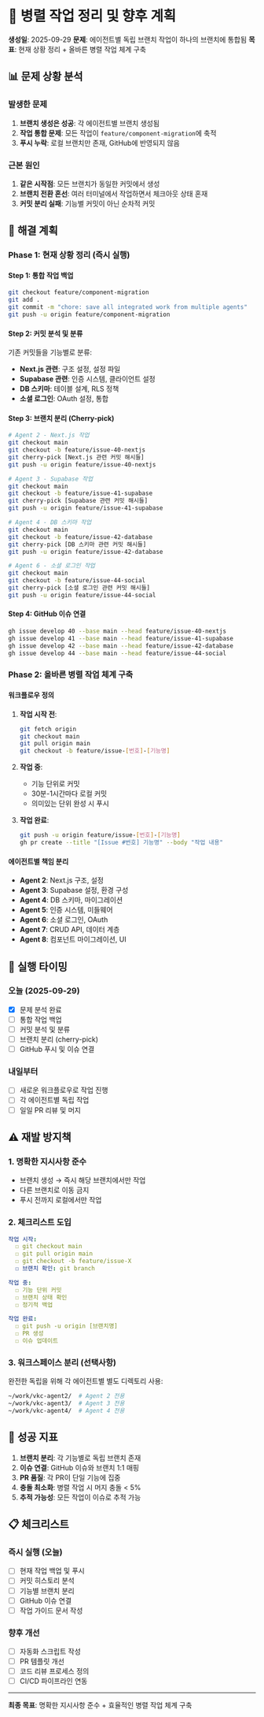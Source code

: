 # 🔧 병렬 작업 정리 및 향후 계획

**생성일**: 2025-09-29
**문제**: 에이전트별 독립 브랜치 작업이 하나의 브랜치에 통합됨
**목표**: 현재 상황 정리 + 올바른 병렬 작업 체계 구축

## 📊 문제 상황 분석

### 발생한 문제
1. **브랜치 생성은 성공**: 각 에이전트별 브랜치 생성됨
2. **작업 통합 문제**: 모든 작업이 `feature/component-migration`에 축적
3. **푸시 누락**: 로컬 브랜치만 존재, GitHub에 반영되지 않음

### 근본 원인
1. **같은 시작점**: 모든 브랜치가 동일한 커밋에서 생성
2. **브랜치 전환 혼선**: 여러 터미널에서 작업하면서 체크아웃 상태 혼재
3. **커밋 분리 실패**: 기능별 커밋이 아닌 순차적 커밋

## 🎯 해결 계획

### Phase 1: 현재 상황 정리 (즉시 실행)

#### Step 1: 통합 작업 백업
```bash
git checkout feature/component-migration
git add .
git commit -m "chore: save all integrated work from multiple agents"
git push -u origin feature/component-migration
```

#### Step 2: 커밋 분석 및 분류
기존 커밋들을 기능별로 분류:
- **Next.js 관련**: 구조 설정, 설정 파일
- **Supabase 관련**: 인증 시스템, 클라이언트 설정
- **DB 스키마**: 테이블 설계, RLS 정책
- **소셜 로그인**: OAuth 설정, 통합

#### Step 3: 브랜치 분리 (Cherry-pick)
```bash
# Agent 2 - Next.js 작업
git checkout main
git checkout -b feature/issue-40-nextjs
git cherry-pick [Next.js 관련 커밋 해시들]
git push -u origin feature/issue-40-nextjs

# Agent 3 - Supabase 작업
git checkout main
git checkout -b feature/issue-41-supabase
git cherry-pick [Supabase 관련 커밋 해시들]
git push -u origin feature/issue-41-supabase

# Agent 4 - DB 스키마 작업
git checkout main
git checkout -b feature/issue-42-database
git cherry-pick [DB 스키마 관련 커밋 해시들]
git push -u origin feature/issue-42-database

# Agent 6 - 소셜 로그인 작업
git checkout main
git checkout -b feature/issue-44-social
git cherry-pick [소셜 로그인 관련 커밋 해시들]
git push -u origin feature/issue-44-social
```

#### Step 4: GitHub 이슈 연결
```bash
gh issue develop 40 --base main --head feature/issue-40-nextjs
gh issue develop 41 --base main --head feature/issue-41-supabase
gh issue develop 42 --base main --head feature/issue-42-database
gh issue develop 44 --base main --head feature/issue-44-social
```

### Phase 2: 올바른 병렬 작업 체계 구축

#### 워크플로우 정의
1. **작업 시작 전**:
   ```bash
   git fetch origin
   git checkout main
   git pull origin main
   git checkout -b feature/issue-[번호]-[기능명]
   ```

2. **작업 중**:
   - 기능 단위로 커밋
   - 30분-1시간마다 로컬 커밋
   - 의미있는 단위 완성 시 푸시

3. **작업 완료**:
   ```bash
   git push -u origin feature/issue-[번호]-[기능명]
   gh pr create --title "[Issue #번호] 기능명" --body "작업 내용"
   ```

#### 에이전트별 책임 분리
- **Agent 2**: Next.js 구조, 설정
- **Agent 3**: Supabase 설정, 환경 구성
- **Agent 4**: DB 스키마, 마이그레이션
- **Agent 5**: 인증 시스템, 미들웨어
- **Agent 6**: 소셜 로그인, OAuth
- **Agent 7**: CRUD API, 데이터 계층
- **Agent 8**: 컴포넌트 마이그레이션, UI

## 📅 실행 타이밍

### 오늘 (2025-09-29)
- [x] 문제 분석 완료
- [ ] 통합 작업 백업
- [ ] 커밋 분석 및 분류
- [ ] 브랜치 분리 (cherry-pick)
- [ ] GitHub 푸시 및 이슈 연결

### 내일부터
- [ ] 새로운 워크플로우로 작업 진행
- [ ] 각 에이전트별 독립 작업
- [ ] 일일 PR 리뷰 및 머지

## ⚠️ 재발 방지책

### 1. 명확한 지시사항 준수
- 브랜치 생성 → 즉시 해당 브랜치에서만 작업
- 다른 브랜치로 이동 금지
- 푸시 전까지 로컬에서만 작업

### 2. 체크리스트 도입
```yaml
작업 시작:
  ☐ git checkout main
  ☐ git pull origin main
  ☐ git checkout -b feature/issue-X
  ☐ 브랜치 확인: git branch

작업 중:
  ☐ 기능 단위 커밋
  ☐ 브랜치 상태 확인
  ☐ 정기적 백업

작업 완료:
  ☐ git push -u origin [브랜치명]
  ☐ PR 생성
  ☐ 이슈 업데이트
```

### 3. 워크스페이스 분리 (선택사항)
완전한 독립을 위해 각 에이전트별 별도 디렉토리 사용:
```bash
~/work/vkc-agent2/  # Agent 2 전용
~/work/vkc-agent3/  # Agent 3 전용
~/work/vkc-agent4/  # Agent 4 전용
```

## 🎯 성공 지표

1. **브랜치 분리**: 각 기능별로 독립 브랜치 존재
2. **이슈 연결**: GitHub 이슈와 브랜치 1:1 매핑
3. **PR 품질**: 각 PR이 단일 기능에 집중
4. **충돌 최소화**: 병렬 작업 시 머지 충돌 < 5%
5. **추적 가능성**: 모든 작업이 이슈로 추적 가능

## 📋 체크리스트

### 즉시 실행 (오늘)
- [ ] 현재 작업 백업 및 푸시
- [ ] 커밋 히스토리 분석
- [ ] 기능별 브랜치 분리
- [ ] GitHub 이슈 연결
- [ ] 작업 가이드 문서 작성

### 향후 개선
- [ ] 자동화 스크립트 작성
- [ ] PR 템플릿 개선
- [ ] 코드 리뷰 프로세스 정의
- [ ] CI/CD 파이프라인 연동

---

**최종 목표**: 명확한 지시사항 준수 + 효율적인 병렬 작업 체계 구축